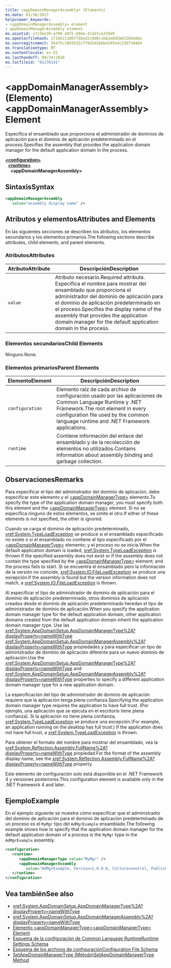 ```yaml
---
title: <appDomainManagerAssembly> (Elemento)
ms.date: 03/30/2017
helpviewer_keywords:
- <appDomainManagerAssembly> element
- appDomainManagerAssembly element
ms.assetid: c7c56e39-a700-44f5-b94e-411bfce339d9
ms.openlocfilehash: 1716b11106775bed2c0d6ccb62e8d5b032b6e8be
ms.sourcegitcommit: 5b475c1855b32cf78d2d1bbb4295e4c236f39464
ms.translationtype: MT
ms.contentlocale: es-ES
ms.lasthandoff: 09/24/2020
ms.locfileid: "91176141"
---
```

# <a name="appdomainmanagerassembly-element"></a><span data-ttu-id="7e4f8-102">\<appDomainManagerAssembly> (Elemento)</span><span class="sxs-lookup"><span data-stu-id="7e4f8-102">\<appDomainManagerAssembly> Element</span></span>

<span data-ttu-id="7e4f8-103">Especifica el ensamblado que proporciona el administrador de dominios de aplicación para el dominio de aplicación predeterminado en el proceso.</span><span class="sxs-lookup"><span data-stu-id="7e4f8-103">Specifies the assembly that provides the application domain manager for the default application domain in the process.</span></span>  
  
[**\<configuration>**](../configuration-element.md)\
&nbsp;&nbsp;[**\<runtime>**](runtime-element.md)\
&nbsp;&nbsp;&nbsp;&nbsp;**\<appDomainManagerAssembly>**  
  
## <a name="syntax"></a><span data-ttu-id="7e4f8-104">Sintaxis</span><span class="sxs-lookup"><span data-stu-id="7e4f8-104">Syntax</span></span>  
  
```xml  
<appDomainManagerAssembly
   value="assembly display name" />  
```  
  
## <a name="attributes-and-elements"></a><span data-ttu-id="7e4f8-105">Atributos y elementos</span><span class="sxs-lookup"><span data-stu-id="7e4f8-105">Attributes and Elements</span></span>  

 <span data-ttu-id="7e4f8-106">En las siguientes secciones se describen los atributos, los elementos secundarios y los elementos primarios.</span><span class="sxs-lookup"><span data-stu-id="7e4f8-106">The following sections describe attributes, child elements, and parent elements.</span></span>  
  
### <a name="attributes"></a><span data-ttu-id="7e4f8-107">Atributos</span><span class="sxs-lookup"><span data-stu-id="7e4f8-107">Attributes</span></span>  
  
|<span data-ttu-id="7e4f8-108">Atributo</span><span class="sxs-lookup"><span data-stu-id="7e4f8-108">Attribute</span></span>|<span data-ttu-id="7e4f8-109">Descripción</span><span class="sxs-lookup"><span data-stu-id="7e4f8-109">Description</span></span>|  
|---------------|-----------------|  
|`value`|<span data-ttu-id="7e4f8-110">Atributo necesario.</span><span class="sxs-lookup"><span data-stu-id="7e4f8-110">Required attribute.</span></span> <span data-ttu-id="7e4f8-111">Especifica el nombre para mostrar del ensamblado que proporciona el administrador del dominio de aplicación para el dominio de aplicación predeterminado en el proceso.</span><span class="sxs-lookup"><span data-stu-id="7e4f8-111">Specifies the display name of the assembly that provides the application domain manager for the default application domain in the process.</span></span>|  
  
### <a name="child-elements"></a><span data-ttu-id="7e4f8-112">Elementos secundarios</span><span class="sxs-lookup"><span data-stu-id="7e4f8-112">Child Elements</span></span>  

 <span data-ttu-id="7e4f8-113">Ninguno.</span><span class="sxs-lookup"><span data-stu-id="7e4f8-113">None.</span></span>  
  
### <a name="parent-elements"></a><span data-ttu-id="7e4f8-114">Elementos primarios</span><span class="sxs-lookup"><span data-stu-id="7e4f8-114">Parent Elements</span></span>  
  
|<span data-ttu-id="7e4f8-115">Elemento</span><span class="sxs-lookup"><span data-stu-id="7e4f8-115">Element</span></span>|<span data-ttu-id="7e4f8-116">Descripción</span><span class="sxs-lookup"><span data-stu-id="7e4f8-116">Description</span></span>|  
|-------------|-----------------|  
|`configuration`|<span data-ttu-id="7e4f8-117">Elemento raíz de cada archivo de configuración usado por las aplicaciones de Common Language Runtime y .NET Framework.</span><span class="sxs-lookup"><span data-stu-id="7e4f8-117">The root element in every configuration file used by the common language runtime and .NET Framework applications.</span></span>|  
|`runtime`|<span data-ttu-id="7e4f8-118">Contiene información del enlace del ensamblado y de la recolección de elementos no utilizados.</span><span class="sxs-lookup"><span data-stu-id="7e4f8-118">Contains information about assembly binding and garbage collection.</span></span>|  
  
## <a name="remarks"></a><span data-ttu-id="7e4f8-119">Observaciones</span><span class="sxs-lookup"><span data-stu-id="7e4f8-119">Remarks</span></span>  

 <span data-ttu-id="7e4f8-120">Para especificar el tipo del administrador del dominio de aplicación, debe especificar este elemento y el [\<appDomainManagerType>](appdomainmanagertype-element.md) elemento.</span><span class="sxs-lookup"><span data-stu-id="7e4f8-120">To specify the type of the application domain manager, you must specify both this element and the [\<appDomainManagerType>](appdomainmanagertype-element.md) element.</span></span> <span data-ttu-id="7e4f8-121">Si no se especifica ninguno de estos elementos, se omite el otro.</span><span class="sxs-lookup"><span data-stu-id="7e4f8-121">If either of these elements is not specified, the other is ignored.</span></span>  
  
 <span data-ttu-id="7e4f8-122">Cuando se carga el dominio de aplicación predeterminado, <xref:System.TypeLoadException> se produce si el ensamblado especificado no existe o si el ensamblado no contiene el tipo especificado por el [\<appDomainManagerType>](appdomainmanagertype-element.md) elemento; y el proceso no se inicia.</span><span class="sxs-lookup"><span data-stu-id="7e4f8-122">When the default application domain is loaded, <xref:System.TypeLoadException> is thrown if the specified assembly does not exist or if the assembly does not contain the type specified by the [\<appDomainManagerType>](appdomainmanagertype-element.md) element; and the process fails to start.</span></span> <span data-ttu-id="7e4f8-123">Si se encuentra el ensamblado pero la información de la versión no coincide, <xref:System.IO.FileLoadException> se produce una excepción.</span><span class="sxs-lookup"><span data-stu-id="7e4f8-123">If the assembly is found but the version information does not match, a <xref:System.IO.FileLoadException> is thrown.</span></span>  
  
 <span data-ttu-id="7e4f8-124">Al especificar el tipo de administrador de dominio de aplicación para el dominio de aplicación predeterminado, otros dominios de aplicación creados desde el dominio de aplicación predeterminado heredan el tipo de administrador de dominio de aplicación.</span><span class="sxs-lookup"><span data-stu-id="7e4f8-124">When you specify the application domain manager type for the default application domain, other application domains created from the default application domain inherit the application domain manager type.</span></span> <span data-ttu-id="7e4f8-125">Use las <xref:System.AppDomainSetup.AppDomainManagerType%2A?displayProperty=nameWithType> <xref:System.AppDomainSetup.AppDomainManagerAssembly%2A?displayProperty=nameWithType> propiedades y para especificar un tipo de administrador de dominio de aplicación diferente para un nuevo dominio de aplicación.</span><span class="sxs-lookup"><span data-stu-id="7e4f8-125">Use the <xref:System.AppDomainSetup.AppDomainManagerType%2A?displayProperty=nameWithType> and <xref:System.AppDomainSetup.AppDomainManagerAssembly%2A?displayProperty=nameWithType> properties to specify a different application domain manager type for a new application domain.</span></span>  
  
 <span data-ttu-id="7e4f8-126">La especificación del tipo de administrador de dominio de aplicación requiere que la aplicación tenga plena confianza.</span><span class="sxs-lookup"><span data-stu-id="7e4f8-126">Specifying the application domain manager type requires the application to have full trust.</span></span> <span data-ttu-id="7e4f8-127">(Por ejemplo, una aplicación que se ejecuta en el escritorio tiene plena confianza). Si la aplicación no tiene plena confianza, <xref:System.TypeLoadException> se produce una excepción.</span><span class="sxs-lookup"><span data-stu-id="7e4f8-127">(For example, an application running on the desktop has full trust.) If the application does not have full trust, a <xref:System.TypeLoadException> is thrown.</span></span>  
  
 <span data-ttu-id="7e4f8-128">Para obtener el formato del nombre para mostrar del ensamblado, vea la <xref:System.Reflection.Assembly.FullName%2A?displayProperty=nameWithType> propiedad.</span><span class="sxs-lookup"><span data-stu-id="7e4f8-128">For the format of the assembly display name, see the <xref:System.Reflection.Assembly.FullName%2A?displayProperty=nameWithType> property.</span></span>  
  
 <span data-ttu-id="7e4f8-129">Este elemento de configuración solo está disponible en el .NET Framework 4 y versiones posteriores.</span><span class="sxs-lookup"><span data-stu-id="7e4f8-129">This configuration element is available only in the .NET Framework 4 and later.</span></span>  
  
## <a name="example"></a><span data-ttu-id="7e4f8-130">Ejemplo</span><span class="sxs-lookup"><span data-stu-id="7e4f8-130">Example</span></span>  

 <span data-ttu-id="7e4f8-131">En el ejemplo siguiente se muestra cómo especificar que el administrador del dominio de aplicación para el dominio de aplicación predeterminado de un proceso es el `MyMgr` tipo del `AdMgrExample` ensamblado.</span><span class="sxs-lookup"><span data-stu-id="7e4f8-131">The following example shows how to specify that the application domain manager for the default application domain of a process is the `MyMgr` type in the `AdMgrExample` assembly.</span></span>  
  
```xml  
<configuration>  
   <runtime>  
      <appDomainManagerType value="MyMgr" />  
      <appDomainManagerAssembly
         value="AdMgrExample, Version=1.0.0.0, Culture=neutral, PublicKeyToken=6856bccf150f00b3" />  
   </runtime>  
</configuration>  
```  
  
## <a name="see-also"></a><span data-ttu-id="7e4f8-132">Vea también</span><span class="sxs-lookup"><span data-stu-id="7e4f8-132">See also</span></span>

- <xref:System.AppDomainSetup.AppDomainManagerType%2A?displayProperty=nameWithType>
- <xref:System.AppDomainSetup.AppDomainManagerAssembly%2A?displayProperty=nameWithType>
- [<span data-ttu-id="7e4f8-133">Elemento \<appDomainManagerType></span><span class="sxs-lookup"><span data-stu-id="7e4f8-133">\<appDomainManagerType> Element</span></span>](appdomainmanagertype-element.md)
- [<span data-ttu-id="7e4f8-134">Esquema de la configuración de Common Language Runtime</span><span class="sxs-lookup"><span data-stu-id="7e4f8-134">Runtime Settings Schema</span></span>](index.md)
- [<span data-ttu-id="7e4f8-135">Esquema de los archivos de configuración</span><span class="sxs-lookup"><span data-stu-id="7e4f8-135">Configuration File Schema</span></span>](../index.md)
- [<span data-ttu-id="7e4f8-136">SetAppDomainManagerType (Método)</span><span class="sxs-lookup"><span data-stu-id="7e4f8-136">SetAppDomainManagerType Method</span></span>](../../../unmanaged-api/hosting/iclrcontrol-setappdomainmanagertype-method.md)
